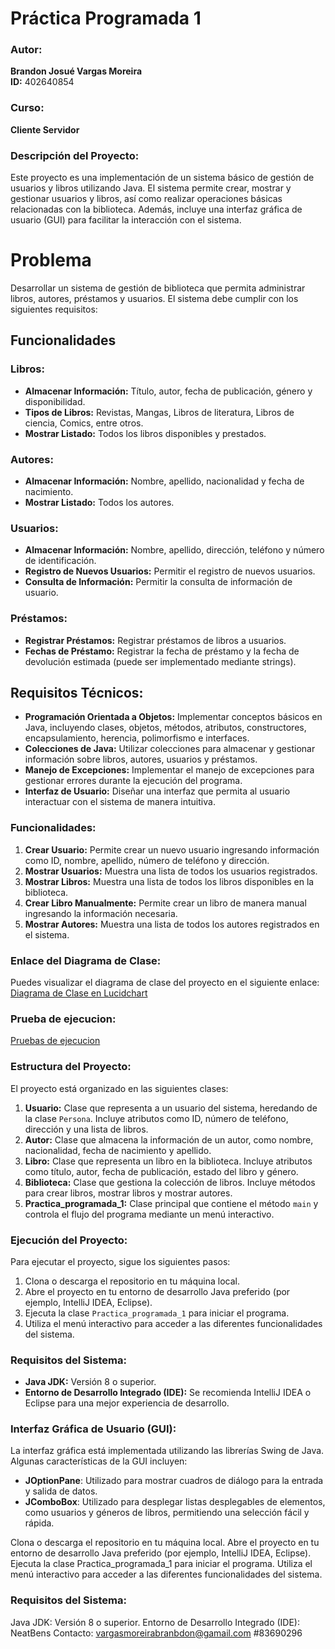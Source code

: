 # Práctica Programada 1

### Autor:
**Brandon Josué Vargas Moreira**  
**ID:** 402640854

### Curso:
**Cliente Servidor**

### Descripción del Proyecto:
Este proyecto es una implementación de un sistema básico de gestión de usuarios y libros utilizando Java. El sistema permite crear, mostrar y gestionar usuarios y libros, así como realizar operaciones básicas relacionadas con la biblioteca. Además, incluye una interfaz gráfica de usuario (GUI) para facilitar la interacción con el sistema.

# Problema

Desarrollar un sistema de gestión de biblioteca que permita administrar libros, autores, préstamos y usuarios. El sistema debe cumplir con los siguientes requisitos:

## Funcionalidades

### Libros:
- **Almacenar Información:** Título, autor, fecha de publicación, género y disponibilidad.
- **Tipos de Libros:** Revistas, Mangas, Libros de literatura, Libros de ciencia, Comics, entre otros.
- **Mostrar Listado:** Todos los libros disponibles y prestados.

### Autores:
- **Almacenar Información:** Nombre, apellido, nacionalidad y fecha de nacimiento.
- **Mostrar Listado:** Todos los autores.

### Usuarios:
- **Almacenar Información:** Nombre, apellido, dirección, teléfono y número de identificación.
- **Registro de Nuevos Usuarios:** Permitir el registro de nuevos usuarios.
- **Consulta de Información:** Permitir la consulta de información de usuario.

### Préstamos:
- **Registrar Préstamos:** Registrar préstamos de libros a usuarios.
- **Fechas de Préstamo:** Registrar la fecha de préstamo y la fecha de devolución estimada (puede ser implementado mediante strings).

## Requisitos Técnicos:
- **Programación Orientada a Objetos:** Implementar conceptos básicos en Java, incluyendo clases, objetos, métodos, atributos, constructores, encapsulamiento, herencia, polimorfismo e interfaces.
- **Colecciones de Java:** Utilizar colecciones para almacenar y gestionar información sobre libros, autores, usuarios y préstamos.
- **Manejo de Excepciones:** Implementar el manejo de excepciones para gestionar errores durante la ejecución del programa.
- **Interfaz de Usuario:** Diseñar una interfaz que permita al usuario interactuar con el sistema de manera intuitiva.


### Funcionalidades:
1. **Crear Usuario:** Permite crear un nuevo usuario ingresando información como ID, nombre, apellido, número de teléfono y dirección.
2. **Mostrar Usuarios:** Muestra una lista de todos los usuarios registrados.
3. **Mostrar Libros:** Muestra una lista de todos los libros disponibles en la biblioteca.
4. **Crear Libro Manualmente:** Permite crear un libro de manera manual ingresando la información necesaria.
5. **Mostrar Autores:** Muestra una lista de todos los autores registrados en el sistema.

### Enlace del Diagrama de Clase:
Puedes visualizar el diagrama de clase del proyecto en el siguiente enlace:  
[Diagrama de Clase en Lucidchart](https://lucid.app/lucidchart/afb49bd8-0d71-4a52-901d-debc39f12b8c/edit?invitationId=inv_ad7d6234-1318-4d99-a5af-c4c1156caeb2)

### Prueba de ejecucion:
[Pruebas de ejecucion](https://ufidelitas-my.sharepoint.com/:w:/g/personal/bvargas40854_ufide_ac_cr/EQYlmkQQaYJItecjNpT_oWMBxw9Xtb1xdkvyXr-Y3SRrcw?e=BaYjuF)

### Estructura del Proyecto:
El proyecto está organizado en las siguientes clases:

1. **Usuario:** Clase que representa a un usuario del sistema, heredando de la clase `Persona`. Incluye atributos como ID, número de teléfono, dirección y una lista de libros.
2. **Autor:** Clase que almacena la información de un autor, como nombre, nacionalidad, fecha de nacimiento y apellido.
3. **Libro:** Clase que representa un libro en la biblioteca. Incluye atributos como título, autor, fecha de publicación, estado del libro y género.
4. **Biblioteca:** Clase que gestiona la colección de libros. Incluye métodos para crear libros, mostrar libros y mostrar autores.
5. **Practica_programada_1:** Clase principal que contiene el método `main` y controla el flujo del programa mediante un menú interactivo.

### Ejecución del Proyecto:
Para ejecutar el proyecto, sigue los siguientes pasos:
1. Clona o descarga el repositorio en tu máquina local.
2. Abre el proyecto en tu entorno de desarrollo Java preferido (por ejemplo, IntelliJ IDEA, Eclipse).
3. Ejecuta la clase `Practica_programada_1` para iniciar el programa.
4. Utiliza el menú interactivo para acceder a las diferentes funcionalidades del sistema.

### Requisitos del Sistema:
- **Java JDK:** Versión 8 o superior.
- **Entorno de Desarrollo Integrado (IDE):** Se recomienda IntelliJ IDEA o Eclipse para una mejor experiencia de desarrollo.

### Interfaz Gráfica de Usuario (GUI):
La interfaz gráfica está implementada utilizando las librerías Swing de Java. Algunas características de la GUI incluyen:
- **JOptionPane**: Utilizado para mostrar cuadros de diálogo para la entrada y salida de datos.
- **JComboBox**: Utilizado para desplegar listas desplegables de elementos, como usuarios y géneros de libros, permitiendo una selección fácil y rápida.
  

Clona o descarga el repositorio en tu máquina local.
Abre el proyecto en tu entorno de desarrollo Java preferido (por ejemplo, IntelliJ IDEA, Eclipse).
Ejecuta la clase Practica_programada_1 para iniciar el programa.
Utiliza el menú interactivo para acceder a las diferentes funcionalidades del sistema.


### Requisitos del Sistema:
Java JDK: Versión 8 o superior.
Entorno de Desarrollo Integrado (IDE): NeatBens
Contacto: vargasmoreirabranbdon@gamail.com   #83690296
